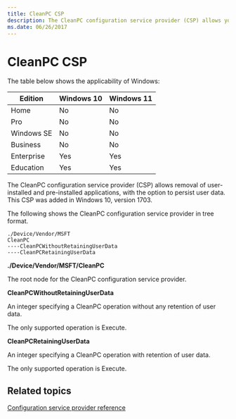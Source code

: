 ```yaml
---
title: CleanPC CSP
description: The CleanPC configuration service provider (CSP) allows you to remove user-installed and pre-installed applications, with the option to persist user data.
ms.date: 06/26/2017
---
```


# CleanPC CSP

The table below shows the applicability of Windows:

|Edition|Windows 10|Windows 11|
|--- |--- |--- |
|Home|No|No|
|Pro|No|No|
|Windows SE|No|No|
|Business|No|No|
|Enterprise|Yes|Yes|
|Education|Yes|Yes|

The CleanPC configuration service provider (CSP) allows removal of user-installed and pre-installed applications, with the option to persist user data. This CSP was added in Windows 10, version 1703.

The following shows the CleanPC configuration service provider in tree format.

```
./Device/Vendor/MSFT
CleanPC
----CleanPCWithoutRetainingUserData
----CleanPCRetainingUserData
```

<a href="" id="--device-vendor-msft-cleanpc"></a>**./Device/Vendor/MSFT/CleanPC**
<p>The root node for the CleanPC configuration service provider.</p>

<a href="" id="cleanpcwithoutretaininguserdata"></a>**CleanPCWithoutRetainingUserData**
<p>An integer specifying a CleanPC operation without any retention of user data.

<p>The only supported operation is Execute.

<a href="" id="cleanpcwithoutretaininguserdata"></a>**CleanPCRetainingUserData**
<p>An integer specifying a CleanPC operation with retention of user data.

<p>The only supported operation is Execute.

## Related topics

[Configuration service provider reference](index.yml)
